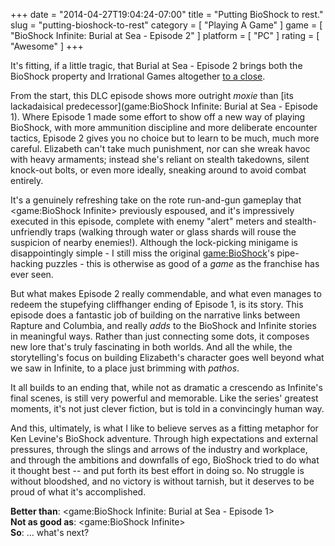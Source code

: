 +++
date = "2014-04-27T19:04:24-07:00"
title = "Putting BioShock to rest."
slug = "putting-bioshock-to-rest"
category = [ "Playing A Game" ]
game = [ "BioShock Infinite: Burial at Sea - Episode 2" ]
platform = [ "PC" ]
rating = [ "Awesome" ]
+++

It's fitting, if a little tragic, that Burial at Sea - Episode 2 brings both the BioShock property and Irrational Games altogether <a href="http://www.vg247.com/2014/02/18/ken-levine-shuttering-irrational-games/">to a close</a>.

From the start, this DLC episode shows more outright <i>moxie</i> than [its lackadaisical predecessor](game:BioShock Infinite: Burial at Sea - Episode 1).  Where Episode 1 made some effort to show off a new way of playing BioShock, with more ammunition discipline and more deliberate encounter tactics, Episode 2 gives you no choice but to learn to be much, much more careful.  Elizabeth can't take much punishment, nor can she wreak havoc with heavy armaments; instead she's reliant on stealth takedowns, silent knock-out bolts, or even more ideally, sneaking around to avoid combat entirely.

It's a genuinely refreshing take on the rote run-and-gun gameplay that <game:BioShock Infinite> previously espoused, and it's impressively executed in this episode, complete with enemy "alert" meters and stealth-unfriendly traps (walking through water or glass shards will rouse the suspicion of nearby enemies!).  Although the lock-picking minigame is disappointingly simple - I still miss the original <game:BioShock>'s pipe-hacking puzzles - this is otherwise as good of a <i>game</i> as the franchise has ever seen.

But what makes Episode 2 really commendable, and what even manages to redeem the stupefying cliffhanger ending of Episode 1, is its story.  This episode does a fantastic job of building on the narrative links between Rapture and Columbia, and really <i>adds</i> to the BioShock and Infinite stories in meaningful ways.  Rather than just connecting some dots, it composes new lore that's truly fascinating in both worlds.  And all the while, the storytelling's focus on building Elizabeth's character goes well beyond what we saw in Infinite, to a place just brimming with <i>pathos</i>.

It all builds to an ending that, while not as dramatic a crescendo as Infinite's final scenes, is still very powerful and memorable.  Like the series' greatest moments, it's not just clever fiction, but is told in a convincingly human way.

And this, ultimately, is what I like to believe serves as a fitting metaphor for Ken Levine's BioShock adventure.  Through high expectations and external pressures, through the slings and arrows of the industry and workplace, and through the ambitions and downfalls of ego, BioShock tried to do what it thought best -- and put forth its best effort in doing so.  No struggle is without bloodshed, and no victory is without tarnish, but it deserves to be proud of what it's accomplished.

<b>Better than</b>: <game:BioShock Infinite: Burial at Sea - Episode 1>  
<b>Not as good as</b>: <game:BioShock Infinite>  
<b>So</b>: ... what's next?
